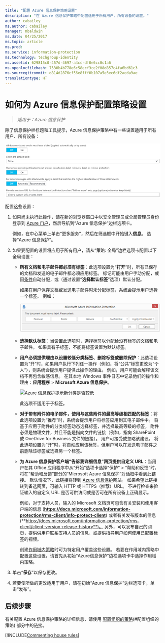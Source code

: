 ```yaml
---
title: "配置 Azure 信息保护策略设置"
description: "在 Azure 信息保护策略中配置适用于所有用户、所有设备的设置。"
author: cabailey
ms.author: cabailey
manager: mbaldwin
ms.date: 04/25/2017
ms.topic: article
ms.prod: 
ms.service: information-protection
ms.technology: techgroup-identity
ms.assetid: 629815c0-457d-4697-a4cc-df0e6cc0c1a6
ms.openlocfilehash: 7530b4b778e6c58ecf3ce2f08d857c4fa6bd61c3
ms.sourcegitcommit: d814d2876cf56e8fff0b107a5e3ec6df2aeda9ae
translationtype: HT
---
```

# <a name="how-to-configure-the-policy-settings-for-azure-information-protection"></a>如何为 Azure 信息保护配置策略设置

>*适用于：Azure 信息保护*

除了信息保护栏标题和工具提示，Azure 信息保护策略中有一些设置适用于所有用户、所有设备：

![Azure 信息保护策略全局设置](../media/info-protect-policy-default-settingsv2.png)


配置这些设置：

1. 如果尚未执行此操作，请在新的浏览器窗口中以安全管理员或全局管理员身份登录到 [Azure 门户](https://portal.azure.com)，然后导航到“Azure 信息保护”边栏选项卡。 
    
    例如，在中心菜单上单击“更多服务”，然后在筛选框中开始键入**信息**。 选择“Azure 信息保护”。

2. 如果要配置的设置将应用于所有用户，请从“策略: 全局”边栏选项卡配置以下全局设置：
    
    - **所有文档和电子邮件都必须有标签**：此选项设置为“**打开**”时，所有已保存的文档和发送的电子邮件都必须应用标签。 标记可能由用户手动分配，或因[条件](configure-policy-classification.md)自动分配，或（通过设置“**选择默认标签**”选项）默认分配。 
        
        如果在用户保存文档或发送电子邮件时未分配标签，系统会提示用户选择一个标签。 例如：
        
        ![Azure 信息保护提示（如果强制实施了标记）](../media/info-protect-enforce-labelv2.png)
        
    - **选择默认标签**：当设置此选项时，选择标签以分配给没有标签的文档和电子邮件。 如果具有子标签，不能将标签设置为默认标签。 
        
    - **用户必须提供理由以设置较低分类标签、删除标签或删除保护**：此选项设置为“开”时，如果用户执行下列任一操作（例如，将“公共”标签更改为“个人”），则系统会提示用户提供此操作的理由。 例如，用户可能会解释该文档不再包含敏感信息。 在其本地 Windows 事件日志中记录他们的操作和理由：**应用程序** > **Microsoft Azure 信息保护**。  
        
        ![Azure 信息保护提示新分类是否较低](../media/info-protect-lower-justification.png)
        
        此选项不适用于子标签。
        
    - **对于带有附件的电子邮件，使用与这些附件的最高等级相匹配的标签**：将此选项设置为“推荐”时，系统会提示用户将标签应用到其电子邮件中。 将基于应用于附件的分类标签动态选择标签，并选择最高等级的标签。 附件必须是物理文件，并且不能是指向文件的链接（例如，指向 SharePoint 或 OneDrive for Business 文件的链接）。 用户可接受或忽略该建议。 将此选项设置为“开”时，将自动应用该标签，但用户可以在发送电子邮件之前删除该标签或选择另一个标签。  

    - **为 Azure 信息保护客户端“告诉我详细信息”网页提供自定义 URL**：当用户在其 Office 应用程序中从“开始”选项卡选择“保护” > “帮助和反馈”时，将在“帮助和反馈”部分的“Microsoft Azure 信息保护”对话框中看到此链接。 默认情况下，此链接将转到 [Azure 信息保护](https://www.microsoft.com/cloud-platform/azure-information-protection)网站。 如果希望此链接转到备选网页，可输入 HTTP 或 HTTPS（推荐）URL。 不进行检查来验证输入的自定义 URL 是否可供访问或是否可在所有设备上正确显示。
        
        例如，对于支持人员，输入的 Microsoft 文档页可包含有关安装和使用客户端的信息 (**https://docs.microsoft.com/information-protection/rms-client/info-protect-client**) 或者有关发布版本的信息 (**https://docs.microsoft.com/information-protection/rms-client/client-version-release-history**)。 另外，可以发布自己的网页，提供供用户联系支持人员的信息，或提供指导用户如何使用已配置标签的视频。
        
         创建[作用域内策略](configure-policy-scope.md)时可为特定用户覆盖这些设置。 若要在作用域内策略中配置这些设置，请首先从初始“Azure信息保护”边栏选项卡中选择作用域内策略。

3. 单击“**保存**”以保存更改。

4. 若要使所做的更改适用于用户，请在初始“Azure 信息保护”边栏选项卡，单击“发布”。

## <a name="next-steps"></a>后续步骤

有关配置 Azure 信息保护策略的详细信息，请使用 [配置组织的策略](configure-policy.md#configuring-your-organizations-policy)(#配置组织的策略) 部分中的链接。  

[!INCLUDE[Commenting house rules](../includes/houserules.md)]
